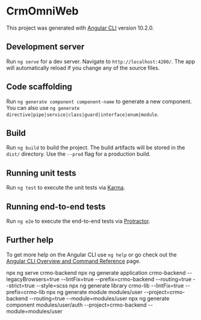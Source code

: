 # CrmOmniWeb

This project was generated with [Angular CLI](https://github.com/angular/angular-cli) version 10.2.0.

## Development server

Run `ng serve` for a dev server. Navigate to `http://localhost:4200/`. The app will automatically reload if you change any of the source files.

## Code scaffolding

Run `ng generate component component-name` to generate a new component. You can also use `ng generate directive|pipe|service|class|guard|interface|enum|module`.

## Build

Run `ng build` to build the project. The build artifacts will be stored in the `dist/` directory. Use the `--prod` flag for a production build.

## Running unit tests

Run `ng test` to execute the unit tests via [Karma](https://karma-runner.github.io).

## Running end-to-end tests

Run `ng e2e` to execute the end-to-end tests via [Protractor](http://www.protractortest.org/).

## Further help

To get more help on the Angular CLI use `ng help` or go check out the [Angular CLI Overview and Command Reference](https://angular.io/cli) page.


npx ng serve crmo-backend
npx ng generate application crmo-backend --legacyBrowsers=true --lintFix=true --prefix=crmo-backend --routing=true --strict=true --style=scss
npx ng generate library crmo-lib --lintFix=true --prefix=crmo-lib
npx ng generate module modules/user --project=crmo-backend --routing=true --module=modules/user
npx ng generate component modules/user/auth --project=crmo-backend --module=modules/user